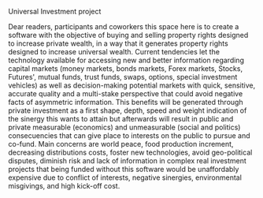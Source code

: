 Universal Investment project

Dear readers, participants and coworkers this space here is to create a software with the objective of buying and selling property rights designed to increase private wealth, in a
way that it generates property rights designed to increase universal wealth. 
Current tendencies let the technology available for accessing new and better information regarding capital markets (money markets, bonds markets, Forex markets, Stocks, Futures',
mutual funds, trust funds, swaps, options, special investment vehicles) as well as decision-making potential markets with quick, sensitive, accurate quality and a multi-stake
perspective that could avoid negative facts of asymmetric information.
This benefits will be generated through private investment as a first shape, depth, speed and weight indication of the sinergy this wants to attain but afterwards will result in 
public and private measurable (economics) and unmeasurable (social and politics) consecuencies that can give place to interests on the public to pursue and co-fund. Main concerns 
are world peace, food production increment, decreasing distributions costs, foster new technologies, avoid geo-political disputes, diminish risk and lack of information in complex
real investment projects that being funded without this software would be unaffordably expensive due to conflict of interests, negative sinergies, environmental misgivings, and high
kick-off cost.
